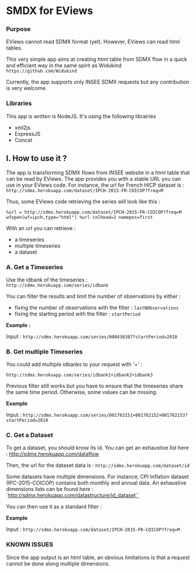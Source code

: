 # SMDX for EViews


### Purpose
EViews cannot read SDMX format (yet). However, EViews can read html tables.

This very simple app aims at creating html table from SDMX flow in a quick and efficient way in the same spirit as Widukind `https://github.com/Widukind` 

Currently, the app supports only INSEE SDMX requests but any contribution is very welcome.

### Libraries
This app is written is NodeJS. It's using the following librairies
* xml2js
* ExpressJS
* Concat



## I. How to use it ?
The app is transforming SDMX flows from INSEE website in a html table that can be read by EViews. The app provides you with a stable URL you can use in your EViews code.
For instance, the url for French HICP dataset is :
`http://sdmx.herokuapp.com/dataset/IPCH-2015-FR-COICOP?freq=M`

Thus, some EViews code retrieving the series will look like this :

`%url = http://sdmx.herokuapp.com/dataset/IPCH-2015-FR-COICOP?freq=M`
`wfopen(wf=ipch,type="html") %url colhead=2 namepos=first`

With an url you can retrieve :
* a timeseries
* multiple timeseries
* a dataset


### A. Get a Timeseries 
Use the idbank of the timeseries :
`http://sdmx.herokuapp.com/series/idbank`

You can filter the results and limit the number of observations by either :
* fixing the number of observations with the filter : `lastNObservations`
* fixing the starting period with the filter : `startPeriod`

**Example :**

Input : `http://sdmx.herokuapp.com/series/000436387?startPeriod=2010`

### B. Get multiple Timeseries 
You could add multiple idbanks to your request with '+' :

`http://sdmx.herokuapp.com/series/idbank1+idbank2+idbank3`

Previous filter still works but you have to ensure that the timeseries share the same time period. Otherwise, some values can be missing.

**Example**

Input : `http://sdmx.herokuapp.com/series/001762151+001762152+001762153?startPeriod=2010`

### C. Get a Dataset
To get a dataset, you should know its id. You can get an exhaustive list here : http://sdmx.herokuapp.com/dataflow

Then, the url for the dataset data is :
`http://sdmx.herokuapp.com/dataset/id`

Some datasets have multiple dimensions. For instance, CPI Inflation dataset (IPC-2015-COICOP) contains both monthly and annual data. An exhaustive dimensions lists can be found here : `http://sdmx.herokuapp.com/datastructure/id_dataset``

You can then use it as a standard filter :

**Example**

Input : `http://sdmx.herokuapp.com/dataset/IPCH-2015-FR-COICOP?freq=M`

### KNOWN ISSUES
Since the app output is an html table, an obvious limitations is that a request cannot be done along multiple dimensions.



